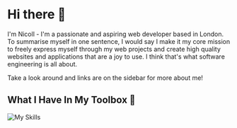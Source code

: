 # Hi there 👋
I'm Nicoll - I'm a passionate and aspiring web developer based in London. To summarise myself in one sentence, I would say I make it my core mission to freely express myself through my web projects and create high quality websites and applications that are a joy to use. I think that's what software engineering is all about.

Take a look around and links are on the sidebar for more about me!

## What I Have In My Toolbox 🧰

![My Skills](https://skillicons.dev/icons?i=html,css,tailwind,js,ts,nodejs,react,next,php,laravel,mysql,mongo,googlecloud,ubuntu,git&perline=10)
